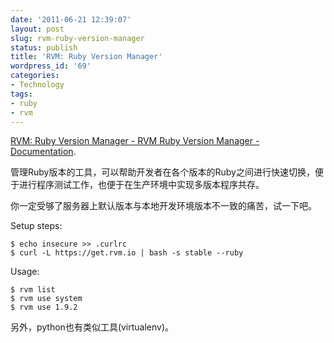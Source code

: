 ```yaml
---
date: '2011-06-21 12:39:07'
layout: post
slug: rvm-ruby-version-manager
status: publish
title: 'RVM: Ruby Version Manager'
wordpress_id: '69'
categories:
- Technology
tags:
- ruby
- rvm
---
```


[RVM: Ruby Version Manager - RVM Ruby Version Manager - Documentation](https://rvm.beginrescueend.com/).

管理Ruby版本的工具，可以帮助开发者在各个版本的Ruby之间进行快速切换，便于进行程序测试工作，也便于在生产环境中实现多版本程序共存。

你一定受够了服务器上默认版本与本地开发环境版本不一致的痛苦，试一下吧。

Setup steps:

    $ echo insecure >> .curlrc
    $ curl -L https://get.rvm.io | bash -s stable --ruby

Usage:

    $ rvm list
    $ rvm use system
    $ rvm use 1.9.2

另外，python也有类似工具(virtualenv)。
